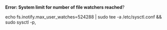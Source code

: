 **Error: System limit for number of file watchers reached**?

echo fs.inotify.max_user_watches=524288 | sudo tee -a /etc/sysctl.conf && sudo sysctl -p,  


